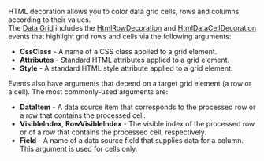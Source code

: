 HTML decoration allows you to color data grid cells, rows and columns according to their values.  
The [Data Grid](https://docs.devexpress.com/Blazor/DevExpress.Blazor.DxDataGrid-1) includes the [HtmlRowDecoration](https://docs.devexpress.com/Blazor/DevExpress.Blazor.DxDataGrid-1.HtmlRowDecoration) and [HtmlDataCellDecoration](https://docs.devexpress.com/Blazor/DevExpress.Blazor.DxDataGrid-1.HtmlDataCellDecoration) events that highlight grid rows and cells via the following arguments:

*   **CssClass** - A name of a CSS class applied to a grid element.
*   **Attributes** - Standard HTML attributes applied to a grid element.
*   **Style** - A standard HTML style attribute applied to a grid element.

Events also have arguments that depend on a target grid element (a row or a cell). The most commonly-used arguments are:

*   **DataItem** - A data source item that corresponds to the processed row or a row that contains the processed cell.
*   **VisibleIndex**, **RowVisibleIndex** - The visible index of the processed row or of a row that contains the processed cell, respectively.
*   **Field** - A name of a data source field that supplies data for a column. This argument is used for cells only.
